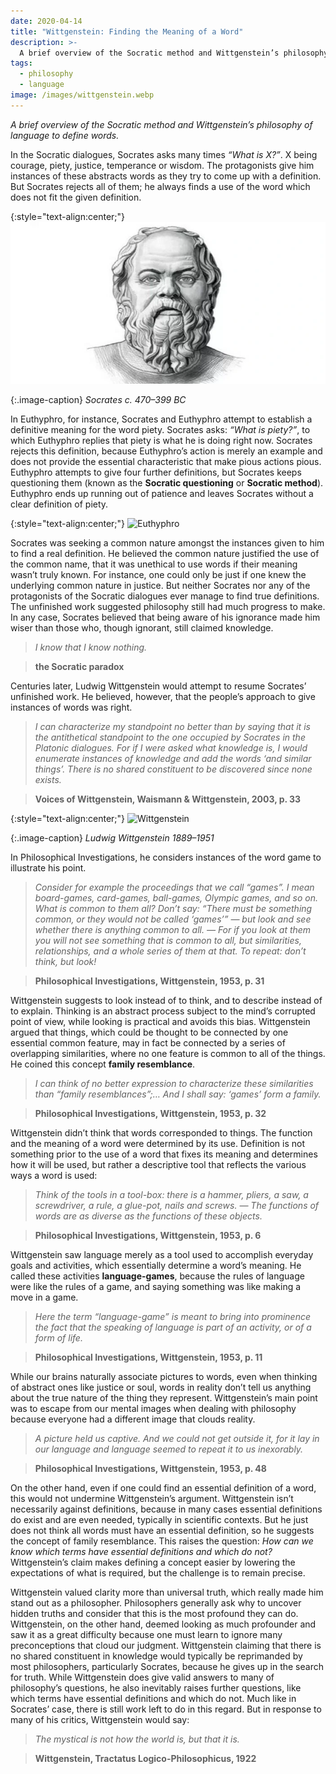 ```yaml
---
date: 2020-04-14
title: "Wittgenstein: Finding the Meaning of a Word"
description: >-
  A brief overview of the Socratic method and Wittgenstein’s philosophy of language to define words.
tags:
  - philosophy
  - language
image: /images/wittgenstein.webp
---
```


*A brief overview of the Socratic method and Wittgenstein’s philosophy of language to define words.*

In the Socratic dialogues, Socrates asks many times *“What is X?”*. X being courage, piety, justice, temperance or wisdom. The protagonists give him instances of these abstracts words as they try to come up with a definition. But Socrates rejects all of them; he always finds a use of the word which does not fit the given definition.

{:style="text-align:center;"}
![Socrates](/images/socrates.webp)

{:.image-caption}
*Socrates c. 470–399 BC*

In Euthyphro, for instance, Socrates and Euthyphro attempt to establish a definitive meaning for the word piety. Socrates asks: *“What is piety?”*, to which Euthyphro replies that piety is what he is doing right now. Socrates rejects this definition, because Euthyphro’s action is merely an example and does not provide the essential characteristic that make pious actions pious. Euthyphro attempts to give four further definitions, but Socrates keeps questioning them (known as the **Socratic questioning** or **Socratic method**). Euthyphro ends up running out of patience and leaves Socrates without a clear definition of piety.

{:style="text-align:center;"}
![Euthyphro](https://miro.medium.com/max/1200/0*JvZwMoSu7ABRDgQU)

Socrates was seeking a common nature amongst the instances given to him to find a real definition. He believed the common nature justified the use of the common name, that it was unethical to use words if their meaning wasn’t truly known. For instance, one could only be just if one knew the underlying common nature in justice. But neither Socrates nor any of the protagonists of the Socratic dialogues ever manage to find true definitions. The unfinished work suggested philosophy still had much progress to make. In any case, Socrates believed that being aware of his ignorance made him wiser than those who, though ignorant, still claimed knowledge.

> *I know that I know nothing.*

> **the Socratic paradox**

Centuries later, Ludwig Wittgenstein would attempt to resume Socrates’ unfinished work. He believed, however, that the people’s approach to give instances of words was right.

> *I can characterize my standpoint no better than by saying that it is the antithetical standpoint to the one occupied by Socrates in the Platonic dialogues. For if I were asked what knowledge is, I would enumerate instances of knowledge and add the words ‘and similar things’. There is no shared constituent to be discovered since none exists.*

> **Voices of Wittgenstein, Waismann & Wittgenstein, 2003, p. 33**

{:style="text-align:center;"}
![Wittgenstein](https://miro.medium.com/max/800/0*z-u5VJtjCSKd2xiL.webp)

{:.image-caption}
*Ludwig Wittgenstein 1889–1951*

In Philosophical Investigations, he considers instances of the word game to illustrate his point.

> *Consider for example the proceedings that we call “games”. I mean board-games, card-games, ball-games, Olympic games, and so on. What is common to them all? Don’t say: “There must be something common, or they would not be called ‘games’” — but look and see whether there is anything common to all. — For if you look at them you will not see something that is common to all, but similarities, relationships, and a whole series of them at that. To repeat: don’t think, but look!*

> **Philosophical Investigations, Wittgenstein, 1953, p. 31**

Wittgenstein suggests to look instead of to think, and to describe instead of to explain. Thinking is an abstract process subject to the mind’s corrupted point of view, while looking is practical and avoids this bias. Wittgenstein argued that things, which could be thought to be connected by one essential common feature, may in fact be connected by a series of overlapping similarities, where no one feature is common to all of the things. He coined this concept **family resemblance**.

> *I can think of no better expression to characterize these similarities than “family resemblances”;… And I shall say: ‘games’ form a family.*

> **Philosophical Investigations, Wittgenstein, 1953, p. 32**

Wittgenstein didn’t think that words corresponded to things. The function and the meaning of a word were determined by its use. Definition is not something prior to the use of a word that fixes its meaning and determines how it will be used, but rather a descriptive tool that reflects the various ways a word is used:

> *Think of the tools in a tool-box: there is a hammer, pliers, a saw, a screwdriver, a rule, a glue-pot, nails and screws. — The functions of words are as diverse as the functions of these objects.*

> **Philosophical Investigations, Wittgenstein, 1953, p. 6**

Wittgenstein saw language merely as a tool used to accomplish everyday goals and activities, which essentially determine a word’s meaning. He called these activities **language-games**, because the rules of language were like the rules of a game, and saying something was like making a move in a game.

> *Here the term “language-game” is meant to bring into prominence the fact that the speaking of language is part of an activity, or of a form of life.*

> **Philosophical Investigations, Wittgenstein, 1953, p. 11**

While our brains naturally associate pictures to words, even when thinking of abstract ones like justice or soul, words in reality don’t tell us anything about the true nature of the thing they represent. Wittgenstein’s main point was to escape from our mental images when dealing with philosophy because everyone had a different image that clouds reality.

> *A picture held us captive. And we could not get outside it, for it lay in our language and language seemed to repeat it to us inexorably.*

> **Philosophical Investigations, Wittgenstein, 1953, p. 48**

On the other hand, even if one could find an essential definition of a word, this would not undermine Wittgenstein’s argument. Wittgenstein isn’t necessarily against definitions, because in many cases essential definitions do exist and are even needed, typically in scientific contexts. But he just does not think all words must have an essential definition, so he suggests the concept of family resemblance. This raises the question: *How can we know which terms have essential definitions and which do not?* Wittgenstein’s claim makes defining a concept easier by lowering the expectations of what is required, but the challenge is to remain precise.

Wittgenstein valued clarity more than universal truth, which really made him stand out as a philosopher. Philosophers generally ask why to uncover hidden truths and consider that this is the most profound they can do. Wittgenstein, on the other hand, deemed looking as much profounder and saw it as a great difficulty because one must learn to ignore many preconceptions that cloud our judgment. Wittgenstein claiming that there is no shared constituent in knowledge would typically be reprimanded by most philosophers, particularly Socrates, because he gives up in the search for truth. While Wittgenstein does give valid answers to many of philosophy’s questions, he also inevitably raises further questions, like which terms have essential definitions and which do not. Much like in Socrates’ case, there is still work left to do in this regard. But in response to many of his critics, Wittgenstein would say:

> *The mystical is not how the world is, but that it is.*

> **Wittgenstein, Tractatus Logico-Philosophicus, 1922**